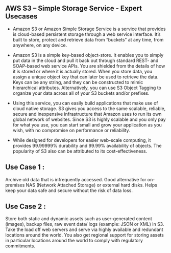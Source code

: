 ## AWS S3 – Simple Storage Service - Expert Usecases

- Amazon S3 or Amazon Simple Storage Service is a service that provides is cloud-based persistent storage through a web service interface. It’s built to store, protect and retrieve data from “buckets” at any time, from anywhere, on any device.

- Amazon S3 is a simple key-based object-store. It enables you to simply put data in the cloud and pull it back out through standard REST- and SOAP-based web service APIs. You are shielded from the details of how it is stored or where it is actually stored. When you store data, you assign a unique object key that can later be used to retrieve the data. Keys can be any string, and they can be constructed to mimic hierarchical attributes. Alternatively, you can use S3 Object Tagging to organize your data across all of your S3 buckets and/or prefixes.

- Using this service, you can easily build applications that make use of cloud native storage. S3 gives you access to the same scalable, reliable, secure and inexpensive infrastructure that Amazon uses to run its own global network of websites. Since S3 is highly scalable and you only pay for what you use, you can start small and grow your application as you wish, with no compromise on performance or reliability.

- While designed for developers for easier web-scale computing, it provides 99.99999% durability and 99.99% availability of objects. The popularity of S3 also can be attributed to its cost-effectiveness.

## Use Case 1 :

Archive old data that is infrequently accessed. Good alternative for on-premises NAS (Network Attached Storage) or external hard disks. Helps keep your data safe and secure without the risk of data loss.


## Use Case 2 :
Store both static and dynamic assets such as user-generated content (images), backup files, raw event data/ logs (example: JSON or XML) in S3. Take the load off web servers and serve via highly available and redundant locations around the world. You also get regional support for storing assets in particular locations around the world to comply with regulatory commitments.
